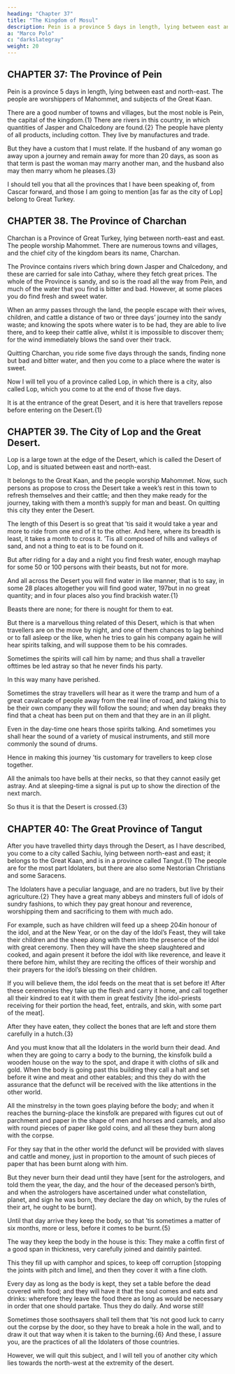 ```yaml
---
heading: "Chapter 37"
title: "The Kingdom of Mosul"
description: Pein is a province 5 days in length, lying between east and north-east. The people are worshippers of Mahommet
a: "Marco Polo"
c: "darkslategray"
weight: 20
---
```




## CHAPTER 37: The Province of Pein

Pein is a province 5 days in length, lying between east and north-east. The people are worshippers of Mahommet, and subjects of the Great Kaan.

There are a good number of towns and villages, but the most noble is Pein, the capital of the kingdom.{1} There are rivers in this country, in which quantities of Jasper and Chalcedony are found.{2} The people have plenty of all products, including cotton. They live by manufactures and trade. 

But they have a custom that I must relate. If the husband of any woman go away upon a journey and remain away for more than 20 days, as soon as that term is past the woman may marry another man, and the husband also may then marry whom he pleases.{3}

I should tell you that all the provinces that I have been speaking of, from Cascar forward, and those I am going to mention [as far as the city of Lop] belong to Great Turkey.


## CHAPTER 38. The Province of Charchan

Charchan is a Province of Great Turkey, lying between north-east and east. The people worship Mahommet. There are numerous towns and villages, and the chief city of the kingdom bears its name, Charchan.

The Province contains rivers which bring down Jasper and Chalcedony, and these are carried for sale into Cathay, where they fetch great prices. The whole of the Province is sandy, and so is the road all the way from Pein, and much of the water that you find is bitter and bad. However, at some places you do find fresh and sweet water.

When an army passes through the land, the people escape with their wives, children, and cattle a distance of two or three days’ journey into the sandy waste; and knowing the spots where water is to be had, they are able to live there, and to keep their cattle alive, whilst it is impossible to discover them; for the wind immediately blows the sand over their track.

Quitting Charchan, you ride some five days through the sands, finding none but bad and bitter water, and then you come to a place where the water is sweet. 

Now I will tell you of a province called Lop, in which there is a city, also called Lop, which you come to at the end of those five days. 

It is at the entrance of the great Desert, and it is here that travellers repose before entering on the Desert.{1}


## CHAPTER 39. The City of Lop and the Great Desert.

Lop is a large town at the edge of the Desert, which is called the Desert of Lop, and is situated between east and north-east. 

It belongs to the Great Kaan, and the people worship Mahommet. Now, such persons as propose to cross the Desert take a week’s rest in this town to refresh themselves and their cattle; and then they make ready for the journey, taking with them a month’s supply for man and beast. On quitting this city they enter the Desert.

The length of this Desert is so great that ’tis said it would take a year and more to ride from one end of it to the other. And here, where its breadth is least, it takes a month to cross it. ’Tis all composed of hills and valleys of sand, and not a thing to eat is to be found on it. 

But after riding for a day and a night you find fresh water, enough mayhap for some 50 or 100 persons with their beasts, but not for more. 

And all across the Desert you will find water in like manner, that is to say, in some 28 places altogether you will find good water, 197but in no great quantity; and in four places also you find brackish water.{1}

Beasts there are none; for there is nought for them to eat. 

But there is a marvellous thing related of this Desert, which is that when travellers are on the move by night, and one of them chances to lag behind or to fall asleep or the like, when he tries to gain his company again he will hear spirits talking, and will suppose them to be his comrades. 

Sometimes the spirits will call him by name; and thus shall a traveller ofttimes be led astray so that he never finds his party. 

In this way many have perished. 

Sometimes the stray travellers will hear as it were the tramp and hum of a great cavalcade of people away from the real line of road, and taking this to be their own company they will follow the sound; and when day breaks they find that a cheat has been put on them and that they are in an ill plight.

Even in the day-time one hears those spirits talking. And sometimes you shall hear the sound of a variety of musical instruments, and still more commonly the sound of drums. 

Hence in making this journey ’tis customary for travellers to keep close together. 

All the animals too have bells at their necks, so that they cannot easily get astray. And at sleeping-time a signal is put up to show the direction of the next march.

So thus it is that the Desert is crossed.{3}


## CHAPTER 40: The Great Province of Tangut

After you have travelled thirty days through the Desert, as I have described, you come to a city called Sachiu, lying between north-east and east; it belongs to the Great Kaan, and is in a province called Tangut.{1} The people are for the most part Idolaters, but there are also some Nestorian Christians and some Saracens. 

The Idolaters have a peculiar language, and are no traders, but live by their agriculture.{2} They have a great many abbeys and minsters full of idols of sundry fashions, to which they pay great honour and reverence, worshipping them and sacrificing to them with much ado.

For example, such as have children will feed up a sheep 204in honour of the idol, and at the New Year, or on the day of the Idol’s Feast, they will take their children and the sheep along with them into the presence of the idol with great ceremony. Then they will have the sheep slaughtered and cooked, and again present it before the idol with like reverence, and leave it there before him, whilst they are reciting the offices of their worship and their prayers for the idol’s blessing on their children.

If you will believe them, the idol feeds on the meat that is set before it! After these ceremonies they take up the flesh and carry it home, and call together all their kindred to eat it with them in great festivity [the idol-priests receiving for their portion the head, feet, entrails, and skin, with some part of the meat]. 

After they have eaten, they collect the bones that are left and store them carefully in a hutch.{3}

And you must know that all the Idolaters in the world burn their dead. And when they are going to carry a body to the burning, the kinsfolk build a wooden house on the way to the spot, and drape it with cloths of silk and gold. When the body is going past this building they call a halt and set before it wine and meat and other eatables; and this they do with the assurance that the defunct will be received with the like attentions in the other world. 

All the minstrelsy in the town goes playing before the body; and when it reaches the burning-place the kinsfolk are prepared with figures cut out of parchment and paper in the shape of men and horses and camels, and also with round pieces of paper like gold coins, and all these they burn along with the corpse.

For they say that in the other world the defunct will be provided with slaves and cattle and money, just in proportion to the amount of such pieces of paper that has been burnt along with him.

But they never burn their dead until they have [sent for the astrologers, and told them the year, the day, and the hour of the deceased person’s birth, and when the astrologers have ascertained under what constellation, planet, and sign he was born, they declare the day on which, by the rules of their art, he ought to be burnt].

Until that day arrive they keep the body, so that ’tis sometimes a matter of six months, more or less, before it comes to be burnt.{5}

The way they keep the body in the house is this: They make a coffin first of a good span in thickness, very carefully joined and daintily painted. 

This they fill up with camphor and spices, to keep off corruption [stopping the joints with pitch and lime], and then they cover it with a fine cloth.

Every day as long as the body is kept, they set a table before the dead covered with food; and they will have it that the soul comes and eats and drinks: wherefore they leave the food there as long as would be necessary in order that one should partake. Thus they do daily. And worse still! 

Sometimes those soothsayers shall tell them that ’tis not good luck to carry out the corpse by the door, so they have to break a hole in the wall, and to draw it out that way when it is taken to the burning.{6} And these, I assure you, are the practices of all the Idolaters of those countries.

However, we will quit this subject, and I will tell you of another city which lies towards the north-west at the extremity of the desert.
